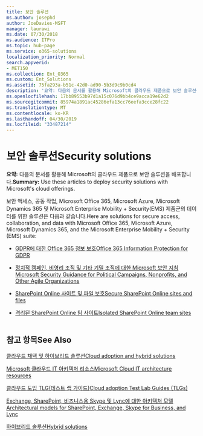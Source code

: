 ```yaml
---
title: 보안 솔루션
ms.author: josephd
author: JoeDavies-MSFT
manager: laurawi
ms.date: 07/30/2018
ms.audience: ITPro
ms.topic: hub-page
ms.service: o365-solutions
localization_priority: Normal
search.appverid:
- MET150
ms.collection: Ent_O365
ms.custom: Ent_Solutions
ms.assetid: 75fa293a-b51c-42d0-ad90-5b3d9c9b0cd4
description: '요약: 다음의 문서를 활용해 Microsoft의 클라우드 제품으로 보안 솔루션을 배포합니다.'
ms.openlocfilehash: 17bb89553b97d1a15c076d9bb4ce9acca19e62d2
ms.sourcegitcommit: 85974a1891ac45286efa13cc76eefa3cce28fc22
ms.translationtype: MT
ms.contentlocale: ko-KR
ms.lasthandoff: 04/30/2019
ms.locfileid: "33487214"
---
```

# <a name="security-solutions"></a><span data-ttu-id="32682-103">보안 솔루션</span><span class="sxs-lookup"><span data-stu-id="32682-103">Security solutions</span></span>

 <span data-ttu-id="32682-104">**요약:** 다음의 문서를 활용해 Microsoft의 클라우드 제품으로 보안 솔루션을 배포합니다.</span><span class="sxs-lookup"><span data-stu-id="32682-104">**Summary:** Use these articles to deploy security solutions with Microsoft's cloud offerings.</span></span>
  
<span data-ttu-id="32682-105">보안 액세스, 공동 작업, Microsoft Office 365, Microsoft Azure, Microsoft Dynamics 365 및 Microsoft Enterprise Mobility + Security(EMS) 제품군의 데이터를 위한 솔루션은 다음과 같습니다.</span><span class="sxs-lookup"><span data-stu-id="32682-105">Here are solutions for secure access, collaboration, and data with Microsoft Office 365, Microsoft Azure, Microsoft Dynamics 365, and the Microsoft Enterprise Mobility + Security (EMS) suite:</span></span>

- [<span data-ttu-id="32682-106">GDPR에 대한 Office 365 정보 보호</span><span class="sxs-lookup"><span data-stu-id="32682-106">Office 365 Information Protection for GDPR</span></span>](office-365-information-protection-for-gdpr.md)
  
- [<span data-ttu-id="32682-107">정치적 캠페인, 비영리 조직 및 기타 기밀 조직에 대한 Microsoft 보안 지침</span><span class="sxs-lookup"><span data-stu-id="32682-107">Microsoft Security Guidance for Political Campaigns, Nonprofits, and Other Agile Organizations</span></span>](microsoft-security-guidance-for-political-campaigns-nonprofits-and-other-agile-o.md)
    
- [<span data-ttu-id="32682-108">SharePoint Online 사이트 및 파일 보호</span><span class="sxs-lookup"><span data-stu-id="32682-108">Secure SharePoint Online sites and files</span></span>](secure-sharepoint-online-sites-and-files.md)
    
- [<span data-ttu-id="32682-109">격리된 SharePoint Online 팀 사이트</span><span class="sxs-lookup"><span data-stu-id="32682-109">Isolated SharePoint Online team sites</span></span>](isolated-sharepoint-online-team-sites.md)
<br/><br/>
    
## <a name="see-also"></a><span data-ttu-id="32682-110">참고 항목</span><span class="sxs-lookup"><span data-stu-id="32682-110">See Also</span></span>

[<span data-ttu-id="32682-111">클라우드 채택 및 하이브리드 솔루션</span><span class="sxs-lookup"><span data-stu-id="32682-111">Cloud adoption and hybrid solutions</span></span>](cloud-adoption-and-hybrid-solutions.md)
  
[<span data-ttu-id="32682-112">Microsoft 클라우드 IT 아키텍처 리소스</span><span class="sxs-lookup"><span data-stu-id="32682-112">Microsoft Cloud IT architecture resources</span></span>](microsoft-cloud-it-architecture-resources.md)
  
[<span data-ttu-id="32682-113">클라우드 도입 TLG(테스트 랩 가이드)</span><span class="sxs-lookup"><span data-stu-id="32682-113">Cloud adoption Test Lab Guides (TLGs)</span></span>](cloud-adoption-test-lab-guides-tlgs.md)
  
[<span data-ttu-id="32682-114">Exchange, SharePoint, 비즈니스용 Skype 및 Lync에 대한 아키텍처 모델</span><span class="sxs-lookup"><span data-stu-id="32682-114">Architectural models for SharePoint, Exchange, Skype for Business, and Lync</span></span>](architectural-models-for-sharepoint-exchange-skype-for-business-and-lync.md)
  
[<span data-ttu-id="32682-115">하이브리드 솔루션</span><span class="sxs-lookup"><span data-stu-id="32682-115">Hybrid solutions</span></span>](hybrid-solutions.md)


